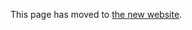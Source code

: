 This page has moved to [the new website](https://microsoft.github.io/r-server-campaign-optimization/owershell_instructions.html).